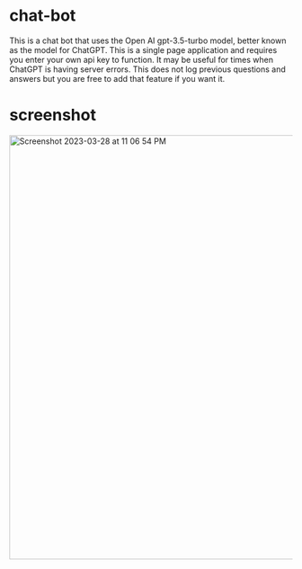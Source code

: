 # chat-bot
This is a chat bot that uses the Open AI gpt-3.5-turbo model, better known as the model for ChatGPT. This is a single page application and requires you enter your own api key to function. It may be useful for times when ChatGPT is having server errors. This does not log previous questions and answers but you are free to add that feature if you want it.

# screenshot
<img width="755" alt="Screenshot 2023-03-28 at 11 06 54 PM" src="https://user-images.githubusercontent.com/67513942/228424352-154f0837-b5b1-413e-b9a9-642214d4a3ed.png">
